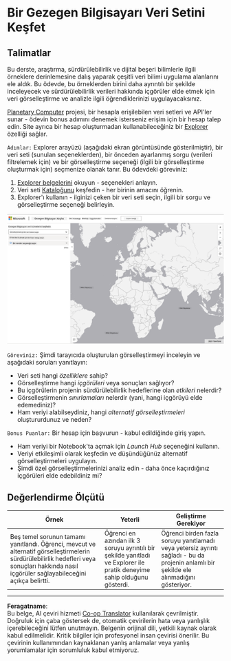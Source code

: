 <!--
CO_OP_TRANSLATOR_METADATA:
{
  "original_hash": "d1e05715f9d97de6c4f1fb0c5a4702c0",
  "translation_date": "2025-08-28T11:33:02+00:00",
  "source_file": "6-Data-Science-In-Wild/20-Real-World-Examples/assignment.md",
  "language_code": "tr"
}
-->
# Bir Gezegen Bilgisayarı Veri Setini Keşfet

## Talimatlar

Bu derste, araştırma, sürdürülebilirlik ve dijital beşeri bilimlerle ilgili örneklere derinlemesine dalış yaparak çeşitli veri bilimi uygulama alanlarını ele aldık. Bu ödevde, bu örneklerden birini daha ayrıntılı bir şekilde inceleyecek ve sürdürülebilirlik verileri hakkında içgörüler elde etmek için veri görselleştirme ve analizle ilgili öğrendiklerinizi uygulayacaksınız.

[Planetary Computer](https://planetarycomputer.microsoft.com/) projesi, bir hesapla erişilebilen veri setleri ve API'ler sunar - ödevin bonus adımını denemek isterseniz erişim için bir hesap talep edin. Site ayrıca bir hesap oluşturmadan kullanabileceğiniz bir [Explorer](https://planetarycomputer.microsoft.com/explore) özelliği sağlar.

`Adımlar:`
Explorer arayüzü (aşağıdaki ekran görüntüsünde gösterilmiştir), bir veri seti (sunulan seçeneklerden), bir önceden ayarlanmış sorgu (verileri filtrelemek için) ve bir görselleştirme seçeneği (ilgili bir görselleştirme oluşturmak için) seçmenize olanak tanır. Bu ödevdeki göreviniz:

 1. [Explorer belgelerini](https://planetarycomputer.microsoft.com/docs/overview/explorer/) okuyun - seçenekleri anlayın.
 2. Veri seti [Kataloğunu](https://planetarycomputer.microsoft.com/catalog) keşfedin - her birinin amacını öğrenin.
 3. Explorer'ı kullanın - ilginizi çeken bir veri seti seçin, ilgili bir sorgu ve görselleştirme seçeneği belirleyin.

![Gezegen Bilgisayarı Explorer](../../../../translated_images/planetary-computer-explorer.c1e95a9b053167d64e2e8e4347cfb689e47e2037c33103fc1bbea1a149d4f85b.tr.png)

`Göreviniz:`
Şimdi tarayıcıda oluşturulan görselleştirmeyi inceleyin ve aşağıdaki soruları yanıtlayın:
 * Veri seti hangi _özelliklere_ sahip?
 * Görselleştirme hangi _içgörüleri_ veya sonuçları sağlıyor?
 * Bu içgörülerin projenin sürdürülebilirlik hedeflerine olan _etkileri_ nelerdir?
 * Görselleştirmenin _sınırlamaları_ nelerdir (yani, hangi içgörüyü elde edemediniz)?
 * Ham veriyi alabilseydiniz, hangi _alternatif görselleştirmeleri_ oluştururdunuz ve neden?

`Bonus Puanlar:`
Bir hesap için başvurun - kabul edildiğinde giriş yapın.
 * Ham veriyi bir Notebook'ta açmak için _Launch Hub_ seçeneğini kullanın.
 * Veriyi etkileşimli olarak keşfedin ve düşündüğünüz alternatif görselleştirmeleri uygulayın.
 * Şimdi özel görselleştirmelerinizi analiz edin - daha önce kaçırdığınız içgörüleri elde edebildiniz mi?

## Değerlendirme Ölçütü

Örnek | Yeterli | Geliştirme Gerekiyor
--- | --- | -- |
Beş temel sorunun tamamı yanıtlandı. Öğrenci, mevcut ve alternatif görselleştirmelerin sürdürülebilirlik hedefleri veya sonuçları hakkında nasıl içgörüler sağlayabileceğini açıkça belirtti. | Öğrenci en azından ilk 3 soruyu ayrıntılı bir şekilde yanıtladı ve Explorer ile pratik deneyime sahip olduğunu gösterdi. | Öğrenci birden fazla soruyu yanıtlamadı veya yetersiz ayrıntı sağladı - bu da projenin anlamlı bir şekilde ele alınmadığını gösteriyor. |

---

**Feragatname**:  
Bu belge, AI çeviri hizmeti [Co-op Translator](https://github.com/Azure/co-op-translator) kullanılarak çevrilmiştir. Doğruluk için çaba göstersek de, otomatik çevirilerin hata veya yanlışlık içerebileceğini lütfen unutmayın. Belgenin orijinal dili, yetkili kaynak olarak kabul edilmelidir. Kritik bilgiler için profesyonel insan çevirisi önerilir. Bu çevirinin kullanımından kaynaklanan yanlış anlamalar veya yanlış yorumlamalar için sorumluluk kabul etmiyoruz.